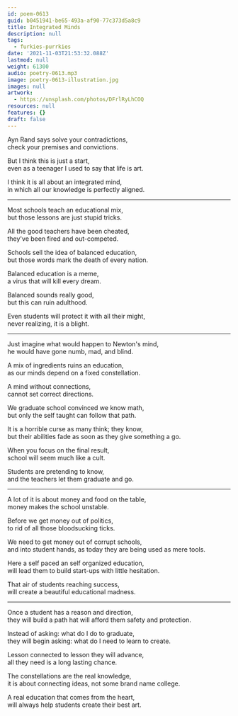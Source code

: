 ```yaml
---
id: poem-0613
guid: b0451941-be65-493a-af90-77c373d5a8c9
title: Integrated Minds
description: null
tags:
  - furkies-purrkies
date: '2021-11-03T21:53:32.088Z'
lastmod: null
weight: 61300
audio: poetry-0613.mp3
image: poetry-0613-illustration.jpg
images: null
artwork:
  - https://unsplash.com/photos/DFrlRyLhCOQ
resources: null
features: {}
draft: false
---
```


Ayn Rand says solve your contradictions,\
check your premises and convictions.

But I think this is just a start,\
even as a teenager I used to say that life is art.

I think it is all about an integrated mind,\
in which all our knowledge is perfectly aligned.

---

Most schools teach an educational mix,\
but those lessons are just stupid tricks.

All the good teachers have been cheated,\
they've been fired and out-competed.

Schools sell the idea of balanced education,\
but those words mark the death of every nation.

Balanced education is a meme,\
a virus that will kill every dream.

Balanced sounds really good,\
but this can ruin adulthood.

Even students will protect it with all their might,\
never realizing, it is a blight.

---

Just imagine what would happen to Newton's mind,\
he would have gone numb, mad, and blind.

A mix of ingredients ruins an education,\
as our minds depend on a fixed constellation.

A mind without connections,\
cannot set correct directions.

We graduate school convinced we know math,\
but only the self taught can follow that path.

It is a horrible curse as many think; they know,\
but their abilities fade as soon as they give something a go.

When you focus on the final result,\
school will seem much like a cult.

Students are pretending to know,\
and the teachers let them graduate and go.

---

A lot of it is about money and food on the table,\
money makes the school unstable.

Before we get money out of politics,\
to rid of all those bloodsucking ticks.

We need to get money out of corrupt schools,\
and into student hands, as today they are being used as mere tools.

Here a self paced an self organized education,\
will lead them to build start-ups with little hesitation.

That air of students reaching success,\
will create a beautiful educational madness.

---

Once a student has a reason and direction,\
they will build a path hat will afford them safety and protection.

Instead of asking: what do I do to graduate,\
they will begin asking: what do I need to learn to create.

Lesson connected to lesson they will advance,\
all they need is a long lasting chance.

The constellations are the real knowledge,\
it is about connecting ideas, not some brand name college.

A real education that comes from the heart,\
will always help students create their best art.
